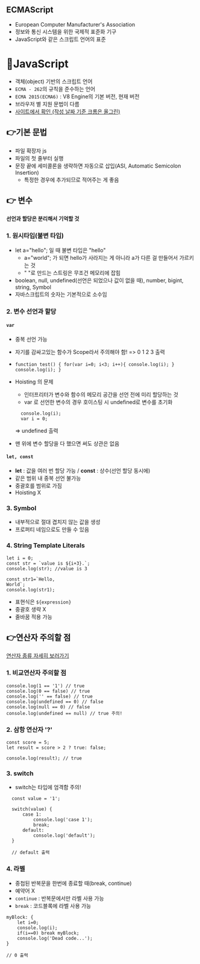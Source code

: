 ## ECMAScript

-   European Computer Manufacturer's Association
-   정보와 통신 시스템을 위한 국제적 표준화 기구
-   JavaScript와 같은 스크립트 언어의 표준

# 📌JavaScript

-   객체(object) 기반의 스크립트 언어
-   `ECMA - 262`의 규칙을 준수하는 언어
-   `ECMA 2015(ECMA6)` : V8 Engine의 기본 버전, 현재 버전
-   브라우저 별 지원 문법이 다름
-   [사이트에서 확인 (작성 날짜 기준 크롬은 올그린)](https://caniuse.com/es6)



## 👉기본 문법

-   파일 확장자 js
-   파일의 첫 줄부터 실행
-   문장 끝에 세미콜론을 생략하면 자동으로 삽입(ASI, Automatic Semicolon Insertion)
    -   특정한 경우에 추가되므로 적어주는 게 좋음
    
    

## 👉 변수

**선언과 할당은 분리해서 기억할 것**

### 1\. 원시타입(불변 타입)

-   let a="hello"; 일 때 불변 타입은 "hello"
    -   a="world"; 가 되면 hello가 사라지는 게 아니라 a가 다른 걸 만들어서 가르키는 것
    -   " "로 만드는 스트링은 무조건 메모리에 잡힘
-   boolean, null, undefined(선언은 되었으나 값이 없을 때), number, bigint, string, Symbol
-   자바스크립트의 숫자는 기본적으로 소수임



### 2\. 변수 선언과 할당

#### `var`

-   중복 선언 가능
-   자기를 감싸고있는 함수가 Scope라서 주의해야 함!​ => 0 1 2 3 출력
-   `function test() { for(var i=0; i<3; i++){ console.log(i); } console.log(i); }`
-   Hoisting 의 문제
  
    -   인터프리터가 변수와 함수의 메모리 공간을 선언 전에 미리 할당하는 것
    -   var 로 선언한 변수의 경우 호이스팅 시 undefined로 변수를 초기화
    
    ```
      console.log(i);
      var i = 0;
    ```
    
     => undefined 출력
-   맨 위에 변수 할당을 다 했으면 써도 상관은 없음

#### `let, const`

-   **let** : 값을 여러 번 할당 가능 / **const** : 상수(선언 할당 동시에)
-   같은 범위 내 중복 선언 불가능
-   중괄호를 범위로 가짐
-   Hoisting X



### 3\. Symbol

-   내부적으로 절대 겹치지 않는 값을 생성
-   프로퍼티 네임으로도 만들 수 있음



### 4\. String Template Literals

```
let i = 0;
const str = `value is ${i+3}.`;
console.log(str); //value is 3

const str1=`Hello,
World`;
console.log(str1);
```

-   표현식은 `${expression}`
-   중괄호 생략 X
-   줄바꿈 적용 가능



## 👉연산자 주의할 점

[연산자 종류 자세히 보러가기](https://velog.io/@maxkmh/JavaScript-02-%EC%97%B0%EC%82%B0%EC%9E%90-%EC%A2%85%EB%A5%98)

### 1\. 비교연산자 주의할 점

```
console.log(1 == '1') // true
console.log(0 == false) // true
console.log('' == false) // true
console.log(undefined == 0) // false
console.log(null == 0) // false
console.log(undefined == null) // true 주의!
```

### 2\. 삼항 연산자 '?'

```
const score = 5;
let result = score > 2 ? true: false;

console.log(result); // true
```

### 3\. switch

-   switch는 타입에 엄격함 주의!

```
  const value = '1';

  switch(value) {
      case 1:
          console.log('case 1');
          break;
      default:
          console.log('default');
  }

  // default 출력
```

### 4\. 라벨

-   중첩된 반복문을 한번에 종료할 때(break, continue)
-   예약어 X
-   `continue` : 반복문에서만 라벨 사용 가능
-   `break` : 코드블록에 라벨 사용 가능

```
myBlock: {
    let i=0;
    console.log(i);
    if(i==0) break myBlock;
    console.log('Dead code...');
}

// 0 출력
```